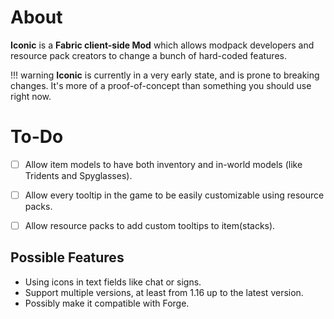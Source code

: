 # About

**Iconic** is a **Fabric client-side Mod** which allows modpack developers and resource pack creators to change a bunch of hard-coded features.

!!! warning
    **Iconic** is currently in a very early state, and is prone to breaking changes. It's more of a proof-of-concept than something you should use right now.

# To-Do

- [ ] Allow item models to have both inventory and in-world models (like Tridents and Spyglasses).
- [ ] Allow every tooltip in the game to be easily customizable using resource packs.
- [ ] Allow resource packs to add custom tooltips to item(stacks).



## Possible Features

- Using icons in text fields like chat or signs.
- Support multiple versions, at least from 1.16 up to the latest version.
- Possibly make it compatible with Forge.